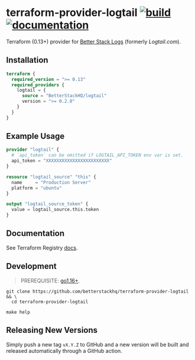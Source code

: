 # terraform-provider-logtail [![build](https://github.com/BetterStackHQ/terraform-provider-logtail/actions/workflows/build.yml/badge.svg?branch=main)](https://github.com/BetterStackHQ/terraform-provider-logtail/actions/workflows/build.yml) [![documentation](https://img.shields.io/badge/-documentation-blue)](https://registry.terraform.io/providers/BetterStackHQ/logtail/latest/docs)

Terraform (0.13+) provider for [Better Stack Logs](https://betterstack.com/logs) (formerly *Logtail.com*).

## Installation

```terraform
terraform {
  required_version = ">= 0.13"
  required_providers {
    logtail = {
      source = "BetterStackHQ/logtail"
      version = ">= 0.2.0"
    }
  }
}
```

## Example Usage

```terraform
provider "logtail" {
  # `api_token` can be omitted if LOGTAIL_API_TOKEN env var is set.
  api_token = "XXXXXXXXXXXXXXXXXXXXXXXX"
}

resource "logtail_source" "this" {
  name     = "Production Server"
  platform = "ubuntu"
}

output "logtail_source_token" {
  value = logtail_source.this.token
}
```

## Documentation

See Terraform Registry [docs](https://registry.terraform.io/providers/BetterStackHQ/logtail/latest/docs).

## Development

> PREREQUISITE: [go1.16+](https://golang.org/dl/).

```shell script
git clone https://github.com/betterstackhq/terraform-provider-logtail && \
  cd terraform-provider-logtail

make help
```

## Releasing New Versions

Simply push a new tag `vX.Y.Z` to GitHub and a new version will be built and released automatically through a GitHub action.
